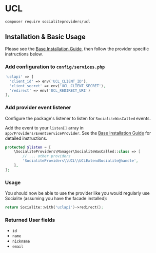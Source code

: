 # UCL

```bash
composer require socialiteproviders/ucl
```

## Installation & Basic Usage

Please see the [Base Installation Guide](https://socialiteproviders.com/usage/), then follow the provider specific instructions below.

### Add configuration to `config/services.php`

```php
'uclapi' => [    
  'client_id' => env('UCL_CLIENT_ID'),  
  'client_secret' => env('UCL_CLIENT_SECRET'),  
  'redirect' => env('UCL_REDIRECT_URI') 
],
```

### Add provider event listener

Configure the package's listener to listen for `SocialiteWasCalled` events.

Add the event to your `listen[]` array in `app/Providers/EventServiceProvider`. See the [Base Installation Guide](https://socialiteproviders.com/usage/) for detailed instructions.

```php
protected $listen = [
    \SocialiteProviders\Manager\SocialiteWasCalled::class => [
        // ... other providers
        'SocialiteProviders\\UCL\\UCLExtendSocialite@handle',
    ],
];
```

### Usage

You should now be able to use the provider like you would regularly use Socialite (assuming you have the facade installed):

```php
return Socialite::with('uclapi')->redirect();
```

### Returned User fields

- ``id``
- ``name``
- ``nickname``
- ``email``
